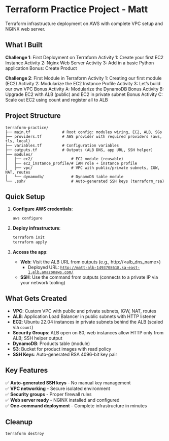 # Terraform Practice Project - Matt

Terraform infrastructure deployment on AWS with complete VPC setup and NGINX web server.

## What I Built

**Challenge 1**: First Deployment on Terraform
   Activity 1: Create your first EC2 Instance 
   Activity 2: Nginx Web Server
   Activity 3: Add in a basic Python application 
   Bonus: Create Product

**Challenge 2**: First Module in Terraform
   Activity 1: Creating our first module (EC2)
   Activity 2: Modularize the EC2 Instance Profile
   Activity 3: Let’s build our own VPC
   Bonus Activity A: Modularize the DynamoDB
   Bonus Activity B: Upgrade EC2 with ALB (public) and EC2 in private subnet
   Bonus Activity C: Scale out EC2 using count and register all to ALB

## Project Structure

```
terraform-practice/
├── main.tf              # Root config: modules wiring, EC2, ALB, SGs
├── providers.tf         # AWS provider with required providers (aws, tls, local)
├── variables.tf         # Configuration variables
├── outputs.tf           # Outputs (ALB DNS, app URL, SSH helper)
├── modules/
│   ├── ec2/                 # EC2 module (reusable)
│   ├── ec2_instance_profile/# IAM role + instance profile
│   ├── vpc/                 # VPC with public/private subnets, IGW, NAT, routes
│   └── dynamodb/            # DynamoDB table module
└── .ssh/                    # Auto-generated SSH keys (terraform_rsa)
```

## Quick Setup

1. **Configure AWS credentials**:
   ```bash
   aws configure
   ```

2. **Deploy infrastructure**:
   ```bash
   terraform init
   terraform apply
   ```

3. **Access the app**:
   - **Web**: Visit the ALB URL from outputs (e.g., http://<alb_dns_name>)
     - Deployed URL: [`http://matt-alb-1493708618.sa-east-1.elb.amazonaws.com/`](http://matt-alb-1493708618.sa-east-1.elb.amazonaws.com/)
   - **SSH**: Use the command from outputs (connects to a private IP via your network tooling)

## What Gets Created

- **VPC**: Custom VPC with public and private subnets, IGW, NAT, routes
- **ALB**: Application Load Balancer in public subnets with HTTP listener
- **EC2**: Ubuntu 22.04 instances in private subnets behind the ALB (scaled via `count`)
- **Security Groups**: ALB open on 80; web instances allow HTTP only from ALB; SSH helper output
- **DynamoDB**: Products table (module)
- **S3**: Bucket for product images with read policy
- **SSH Keys**: Auto-generated RSA 4096-bit key pair

## Key Features

✅ **Auto-generated SSH keys** - No manual key management  
✅ **VPC networking** - Secure isolated environment  
✅ **Security groups** - Proper firewall rules  
✅ **Web server ready** - NGINX installed and configured  
✅ **One-command deployment** - Complete infrastructure in minutes

## Cleanup

```bash
terraform destroy
```
